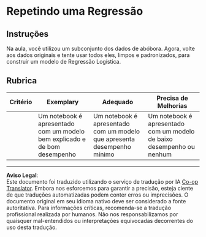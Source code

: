 <!--
CO_OP_TRANSLATOR_METADATA:
{
  "original_hash": "8af40209a41494068c1f42b14c0b450d",
  "translation_date": "2025-08-29T20:28:50+00:00",
  "source_file": "2-Regression/4-Logistic/assignment.md",
  "language_code": "br"
}
-->
# Repetindo uma Regressão

## Instruções

Na aula, você utilizou um subconjunto dos dados de abóbora. Agora, volte aos dados originais e tente usar todos eles, limpos e padronizados, para construir um modelo de Regressão Logística.

## Rubrica

| Critério  | Exemplary                                                               | Adequado                                                     | Precisa de Melhorias                                        |
| --------- | ----------------------------------------------------------------------- | ------------------------------------------------------------ | ----------------------------------------------------------- |
|           | Um notebook é apresentado com um modelo bem explicado e de bom desempenho | Um notebook é apresentado com um modelo que apresenta desempenho mínimo | Um notebook é apresentado com um modelo de baixo desempenho ou nenhum |

---

**Aviso Legal**:  
Este documento foi traduzido utilizando o serviço de tradução por IA [Co-op Translator](https://github.com/Azure/co-op-translator). Embora nos esforcemos para garantir a precisão, esteja ciente de que traduções automatizadas podem conter erros ou imprecisões. O documento original em seu idioma nativo deve ser considerado a fonte autoritativa. Para informações críticas, recomenda-se a tradução profissional realizada por humanos. Não nos responsabilizamos por quaisquer mal-entendidos ou interpretações equivocadas decorrentes do uso desta tradução.